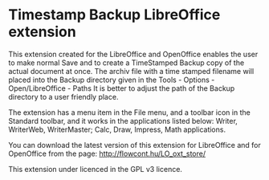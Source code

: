 # Timestamp Backup LibreOffice extension

This extension created for the LibreOffice and OpenOffice enables the 
user to make normal Save and to create a TimeStamped Backup copy of the 
actual document at once. 
The archiv file with a time stamped filename will placed into the 
Backup directory given in the 
Tools - Options - Open/LibreOffice - Paths
It is better to adjust the path of the Backup directory to a user 
friendly place.

The extension has a menu item in the File menu, and a toolbar icon 
in the Standard toolbar, and it works in the applications listed below:
Writer, WriterWeb, WriterMaster; Calc, Draw, Impress, Math applications.

You can download the latest version of this extension for LibreOffice 
and for OpenOffice from the page:
http://flowcont.hu/LO_oxt_store/

This extension under licenced in the GPL v3 licence.

